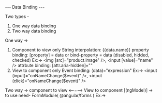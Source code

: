 --- Data Binding ---

Two types - 
1. One way data binding
2. Two way data binding

One way ->
1. Component to view only
    String interpolation: {{data.name}}
    property binding: [property] = data  or bind-property = data (disabled, hidded, checked)
                      Ex:-> <img [src]="product.image" />, <input [value]="name" />
    attrbute binding: [attr.aria-hidden]=""
2. View to component only
    Event binding: (data)="expression"
                   Ex:-> <input (input)="onNameChange($event)" />, <input (click)="onNameChange($event)" />

Two way ->
component to view <--=--> View to component
    [(ngModel)] -> to use need- FormModule( @angular/forms )
    Ex:-> 
